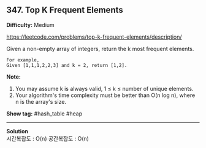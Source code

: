 ## 347. Top K Frequent Elements

**Difficulty:** Medium

https://leetcode.com/problems/top-k-frequent-elements/description/

Given a non-empty array of integers, return the k most frequent elements.

```
For example,
Given [1,1,1,2,2,3] and k = 2, return [1,2].
```

**Note:**
1. You may assume k is always valid, 1 ≤ k ≤ number of unique elements.
2. Your algorithm's time complexity must be better than O(n log n), where n is the array's size.

**Show tag:** \#hash\_table \#heap

-------------------------------------

**Solution** <br/>
시간복잡도 : O(n) 공간복잡도 : O(n) <br/>
